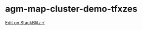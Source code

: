 # agm-map-cluster-demo-tfxzes

[Edit on StackBlitz ⚡️](https://stackblitz.com/edit/agm-map-cluster-demo-tfxzes)